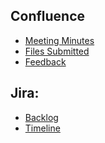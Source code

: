 ## Confluence 
<ul>
  <li> <a href='https://2024-2nd-gp08.atlassian.net/l/cp/vAuR1EB0'>Meeting Minutes</a></li>
  <li> <a href='https://2024-2nd-gp08.atlassian.net/l/cp/kpujrY1v'>Files Submitted</a></li> 
  <li> <a href='https://2024-2nd-gp08.atlassian.net/l/cp/XQ0SKd9B'>Feedback</a></li>
</ul>

## Jira: 
<ul>
  <li> <a href='https://2024-2nd-gp08.atlassian.net/jira/software/projects/GP2024/boards/1/backlog?atlOrigin=eyJpIjoiZGZkMDk1MDJjY2Y0NDRmMzhhZTlmNTk0ZWFlZmRmMGIiLCJwIjoiaiJ9'>Backlog</a></li>
  <li> <a href='https://2024-2nd-gp08.atlassian.net/jira/software/projects/GP2024/boards/1/timeline?shared=&atlOrigin=eyJpIjoiMmUyYTVhYTk0YWJmNGY2NWJkMDViMTM4OTM4M2FiN2YiLCJwIjoiaiJ9'>Timeline</a></li>
</ul>

